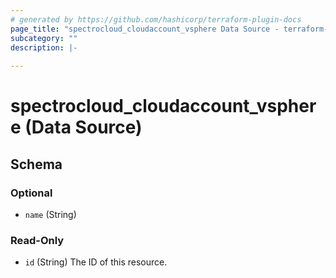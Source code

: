 ```yaml
---
# generated by https://github.com/hashicorp/terraform-plugin-docs
page_title: "spectrocloud_cloudaccount_vsphere Data Source - terraform-provider-spectrocloud"
subcategory: ""
description: |-
  
---
```


# spectrocloud_cloudaccount_vsphere (Data Source)





<!-- schema generated by tfplugindocs -->
## Schema

### Optional

- `name` (String)

### Read-Only

- `id` (String) The ID of this resource.
